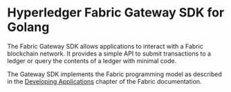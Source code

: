 # Hyperledger Fabric Gateway SDK for Golang

The Fabric Gateway SDK allows applications to interact with a Fabric blockchain network. It provides a simple API to submit transactions to a ledger or query the contents of a ledger with minimal code.

The Gateway SDK implements the Fabric programming model as described in the [Developing Applications](./docs/doc.md) chapter of the Fabric documentation.